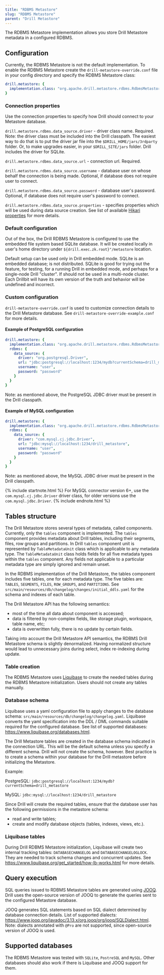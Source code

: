 ```yaml
---
title: "RDBMS Metastore"
slug: "RDBMS Metastore"
parent: "Drill Metastore"
---
```


The RDBMS Metastore implementation allows you store Drill Metastore metadata in a configured RDBMS.

## Configuration

Currently, the RDBMS Metastore is not the default implementation.
To enable the RDBMS Metastore create the `drill-metastore-override.conf` file 
in your config directory and specify the RDBMS Metastore class:

```yaml
drill.metastore: {
  implementation.class: "org.apache.drill.metastore.rdbms.RdbmsMetastore"
}
```

### Connection properties

Use the connection properties to specify how Drill should connect to your Metastore database.

`drill.metastore.rdbms.data_source.driver` - driver class name. Required. 
Note: the driver class must be included into the Drill classpath. 
The easiest way to do that is to put the driver jar file into the `$DRILL_HOME/jars/3rdparty` folder.
Or, to make upgrades easier, in your `$DRILL_SITE/jars` folder.  Drill includes the driver for SQLite.

`drill.metastore.rdbms.data_source.url` - connection url. Required.

`drill.metastore.rdbms.data_source.username` - database user on whose behalf the connection is
being made. Optional, if database does not require user to connect. 

`drill.metastore.rdbms.data_source.password` - database user's password. 
Optional, if database does not require user's password to connect.

`drill.metastore.rdbms.data_source.properties` - specifies properties which will be used
during data source creation. See list of available [Hikari properties](https://github.com/brettwooldridge/HikariCP)
for more details.

### Default configuration 

Out of the box, the Drill RDBMS Metastore is configured to use the embedded file system based SQLite database.
It will be created locally in user's home directory under `${drill.exec.zk.root}"/metastore` location.

Default setup can be used only in Drill embedded mode. SQLite is an embedded database; is not distributed. 
SQLite is good for trying out the feature, for testing, for a running Drill in embedded mode, 
and perhaps for a single-node Drill "cluster". If should not be used in a multi-node cluster. 
Each Drillbit will have its own version of the truth and behavior will be undefined and incorrect.

### Custom configuration

`drill-metastore-override.conf` is used to customize connection details to the Drill Metastore database.
See `drill-metastore-override-example.conf` for more details.

#### Example of PostgreSQL configuration

```yaml
drill.metastore: {
  implementation.class: "org.apache.drill.metastore.rdbms.RdbmsMetastore",
  rdbms: {
    data_source: {
      driver: "org.postgresql.Driver",
      url: "jdbc:postgresql://localhost:1234/mydb?currentSchema=drill_metastore",
      username: "user",
      password: "password"
    }
  }
}
```

Note: as mentioned above, the PostgreSQL JDBC driver must be present in the Drill classpath.

#### Example of MySQL configuration

```yaml
drill.metastore: {
  implementation.class: "org.apache.drill.metastore.rdbms.RdbmsMetastore",
  rdbms: {
    data_source: {
      driver: "com.mysql.cj.jdbc.Driver",
      url: "jdbc:mysql://localhost:1234/drill_metastore",
      username: "user",
      password: "password"
    }
  }
}
```

Note: as mentioned above, the MySQL JDBC driver must be present in the Drill classpath.

{% include startnote.html %}
For MySQL connector version 6+, use the <code>com.mysql.cj.jdbc.Driver</code> driver class,
for older versions use the <code>com.mysql.jdbc.Driver</code>.
{% include endnote.html %}

## Tables structure

The Drill Metastore stores several types of metadata, called components. Currently, only the `tables` component is implemented.
The `tables` component provides metadata about Drill tables, including their segments, files, row groups and partitions.
In Drill `tables` component unit is represented by `TableMetadataUnit` class which is applicable to any metadata type.
The `TableMetadataUnit` class holds fields for all five metadata types within the `tables` component. 
Any fields not applicable to a particular metadata type are simply ignored and remain unset.

In the RDBMS implementation of the Drill Metastore, the tables component includes five tables, one for each metadata type. 
The five tables are: `TABLES`, `SEGMENTS`, `FILES`, `ROW_GROUPS`, and `PARTITIONS`.
See `src/main/resources/db/changelog/changes/initial_ddls.yaml` for the schema and indexes of each table.

The Drill Metastore API has the following semantics:
* most of the time all data about component is accessed;
* data is filtered by non-complex fields, like storage plugin, workspace, table name, etc;
* data is overwritten fully, there is no update by certain fields.

Taking into account the Drill Metastore API semantics, the RDBMS Drill Metastore schema is slightly denormalized.
Having normalized structure would lead to unnecessary joins during select, index re-indexing during update.

### Table creation

The RDBMS Metastore uses [Liquibase](https://www.liquibase.org/documentation/core-concepts/index.html)
to create the needed tables during the RDBMS Metastore initialization. Users should not create any tables manually.

### Database schema

Liquibase uses a yaml configuration file to apply changes to the database schema: `src/main/resources/db/changelog/changelog.yaml`.
Liquibase converts the yaml specification into the DDL / DML commands suitable required for the configured database.
See list of supported databases: https://www.liquibase.org/databases.html.

The Drill Metastore tables are created in the database schema indicated in the connection URL.
This will be the default schema unless you specify a different schema. Drill will not create the schema, however. 
Best practice is to create a schema within your database for the Drill metastore before initializing the Metastore.

Example:

PostgreSQL: `jdbc:postgresql://localhost:1234/mydb?currentSchema=drill_metastore`

MySQL: `jdbc:mysql://localhost:1234/drill_metastore`

Since Drill will create the required tables, ensure that the database user has the following permissions in the metastore schema:
* read and write tables;
* create and modify database objects (tables, indexes, views, etc.).

### Liquibase tables

During Drill RDBMS Metastore initialization, Liquibase will create two internal tracking tables:
`DATABASECHANGELOG` and `DATABASECHANGELOGLOCK`. They are needed to track schema changes and concurrent updates.
See https://www.liquibase.org/get_started/how-lb-works.html for more details.

## Query execution

SQL queries issued to RDBMS Metastore tables are generated using [JOOQ](https://www.jooq.org/doc/3.13/manual/getting-started/).
Drill uses the open-source version of JOOQ to generate the queries sent to the configured Metastore database.

JOOQ generates SQL statements based on SQL dialect determined by database connection details.
List of supported dialects: https://www.jooq.org/javadoc/3.13.x/org.jooq/org/jooq/SQLDialect.html.
Note: dialects annotated with `@Pro` are not supported, since open-source version of JOOQ is used.

## Supported databases

The RDBMS Metastore was tested with `SQLite`, `PostreSQL` and `MySQL`. Other databases should also work
if there is Liquibase and JOOQ support for them.
